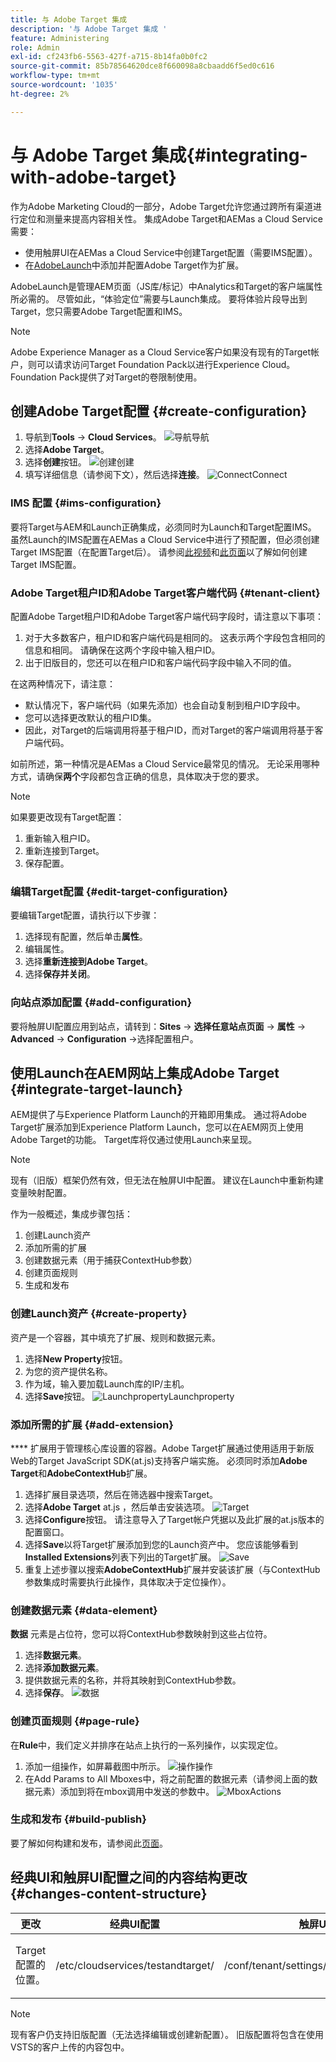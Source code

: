 ```yaml
---
title: 与 Adobe Target 集成
description: '与 Adobe Target 集成 '
feature: Administering
role: Admin
exl-id: cf243fb6-5563-427f-a715-8b14fa0b0fc2
source-git-commit: 85b78564620dce8f660098a8cbaadd6f5ed0c616
workflow-type: tm+mt
source-wordcount: '1035'
ht-degree: 2%

---
```


# 与 Adobe Target 集成{#integrating-with-adobe-target}

作为Adobe Marketing Cloud的一部分，Adobe Target允许您通过跨所有渠道进行定位和测量来提高内容相关性。 集成Adobe Target和AEMas a Cloud Service需要：

* 使用触屏UI在AEMas a Cloud Service中创建Target配置（需要IMS配置）。
* 在[AdobeLaunch](https://experienceleague.adobe.com/docs/experience-platform/tags/get-started/quick-start.html)中添加并配置Adobe Target作为扩展。

AdobeLaunch是管理AEM页面（JS库/标记）中Analytics和Target的客户端属性所必需的。 尽管如此，“体验定位”需要与Launch集成。 要将体验片段导出到Target，您只需要Adobe Target配置和IMS。

>[!NOTE]
>
>Adobe Experience Manager as a Cloud Service客户如果没有现有的Target帐户，则可以请求访问Target Foundation Pack以进行Experience Cloud。 Foundation Pack提供了对Target的卷限制使用。

## 创建Adobe Target配置 {#create-configuration}

1. 导航到&#x200B;**Tools** → **Cloud Services**。
   ![](assets/cloudservice1.png "导航导航")
2. 选择&#x200B;**Adobe Target**。
3. 选择&#x200B;**创建**按钮。
   ![](assets/tenant1.png "创建创建")
4. 填写详细信息（请参阅下文），然后选择&#x200B;**连接**。
   ![](assets/open_screen1.png "ConnectConnect")

### IMS 配置 {#ims-configuration}

要将Target与AEM和Launch正确集成，必须同时为Launch和Target配置IMS。 虽然Launch的IMS配置在AEMas a Cloud Service中进行了预配置，但必须创建Target IMS配置（在配置Target后）。 请参阅[此视频](https://helpx.adobe.com/experience-manager/kt/sites/using/aem-sites-target-standard-technical-video-understand.html)和[此页面](https://experienceleague.adobe.com/docs/experience-manager-65/administering/integration/integration-ims-adobe-io.html)以了解如何创建Target IMS配置。

### Adobe Target租户ID和Adobe Target客户端代码 {#tenant-client}

配置Adobe Target租户ID和Adobe Target客户端代码字段时，请注意以下事项：

1. 对于大多数客户，租户ID和客户端代码是相同的。 这表示两个字段包含相同的信息和相同。 请确保在这两个字段中输入租户ID。
2. 出于旧版目的，您还可以在租户ID和客户端代码字段中输入不同的值。

在这两种情况下，请注意：

* 默认情况下，客户端代码（如果先添加）也会自动复制到租户ID字段中。
* 您可以选择更改默认的租户ID集。
* 因此，对Target的后端调用将基于租户ID，而对Target的客户端调用将基于客户端代码。

如前所述，第一种情况是AEMas a Cloud Service最常见的情况。 无论采用哪种方式，请确保&#x200B;**两个**&#x200B;字段都包含正确的信息，具体取决于您的要求。

>[!NOTE]
>
> 如果要更改现有Target配置：
>
> 1. 重新输入租户ID。
> 2. 重新连接到Target。
> 3. 保存配置。


### 编辑Target配置 {#edit-target-configuration}

要编辑Target配置，请执行以下步骤：

1. 选择现有配置，然后单击&#x200B;**属性**。
2. 编辑属性。
3. 选择&#x200B;**重新连接到Adobe Target**。
4. 选择&#x200B;**保存并关闭**。

### 向站点添加配置 {#add-configuration}

要将触屏UI配置应用到站点，请转到：**Sites** → **选择任意站点页面** → **属性** → **Advanced** → **Configuration** →选择配置租户。

## 使用Launch在AEM网站上集成Adobe Target {#integrate-target-launch}

AEM提供了与Experience Platform Launch的开箱即用集成。 通过将Adobe Target扩展添加到Experience Platform Launch，您可以在AEM网页上使用Adobe Target的功能。 Target库将仅通过使用Launch来呈现。

>[!NOTE]
>
>现有（旧版）框架仍然有效，但无法在触屏UI中配置。 建议在Launch中重新构建变量映射配置。

作为一般概述，集成步骤包括：

1. 创建Launch资产
2. 添加所需的扩展
3. 创建数据元素（用于捕获ContextHub参数）
4. 创建页面规则
5. 生成和发布

### 创建Launch资产 {#create-property}

资产是一个容器，其中填充了扩展、规则和数据元素。

1. 选择&#x200B;**New Property**&#x200B;按钮。
2. 为您的资产提供名称。
3. 作为域，输入要加载Launch库的IP/主机。
4. 选择&#x200B;**Save**按钮。
   ![](assets/properties_newproperty1.png "LaunchpropertyLaunchproperty")

### 添加所需的扩展 {#add-extension}

**** 扩展用于管理核心库设置的容器。Adobe Target扩展通过使用适用于新版Web的Target JavaScript SDK(at.js)支持客户端实施。 必须同时添加&#x200B;**Adobe Target**&#x200B;和&#x200B;**AdobeContextHub**&#x200B;扩展。

1. 选择扩展目录选项，然后在筛选器中搜索Target。
2. 选择&#x200B;**Adobe Target** at.js ，然后单击安装选项。
   ![Target ](assets/search_ext1.png "SearchTarget搜索")
3. 选择&#x200B;**Configure**&#x200B;按钮。 请注意导入了Target帐户凭据以及此扩展的at.js版本的配置窗口。
4. 选择&#x200B;**Save**&#x200B;以将Target扩展添加到您的Launch资产中。 您应该能够看到&#x200B;**Installed Extensions**列表下列出的Target扩展。
   ![Save ](assets/configure_extension1.png "ExtensionSave扩展")
5. 重复上述步骤以搜索&#x200B;**AdobeContextHub**&#x200B;扩展并安装该扩展（与ContextHub参数集成时需要执行此操作，具体取决于定位操作）。

### 创建数据元素 {#data-element}

**数据** 元素是占位符，您可以将ContextHub参数映射到这些占位符。

1. 选择&#x200B;**数据元素**。
2. 选择&#x200B;**添加数据元素**。
3. 提供数据元素的名称，并将其映射到ContextHub参数。
4. 选择&#x200B;**保存**。
   ![数据](assets/data_elem1.png "元素数据元素")

### 创建页面规则 {#page-rule}

在&#x200B;**Rule**&#x200B;中，我们定义并排序在站点上执行的一系列操作，以实现定位。

1. 添加一组操作，如屏幕截图中所示。
   ![](assets/rules1.png "操作操作")
2. 在Add Params to All Mboxes中，将之前配置的数据元素（请参阅上面的数据元素）添加到将在mbox调用中发送的参数中。
   ![](assets/map_data1.png "MboxActions")

### 生成和发布 {#build-publish}

要了解如何构建和发布，请参阅此[页面](https://experienceleague.adobe.com/docs/experience-manager-learn/aem-target-tutorial/aem-target-implementation/using-launch-adobe-io.html)。

## 经典UI和触屏UI配置之间的内容结构更改 {#changes-content-structure}

| **更改** | **经典UI配置** | **触屏UI配置** | **后果** |
|---|---|---|---|
| Target配置的位置。 | /etc/cloudservices/testandtarget/ | /conf/tenant/settings/cloudservices/target | 以前，在/etc/cloudservices/testandtarget下存在多个配置，但现在租户下存在单个配置。 |

>[!NOTE]
>
>现有客户仍支持旧版配置（无法选择编辑或创建新配置）。 旧版配置将包含在使用VSTS的客户上传的内容包中。
